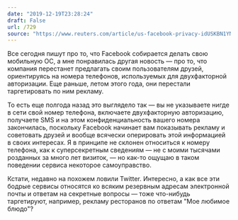 ```yaml
---
date: "2019-12-19T23:28:24"
draft: False
url: /729
source: "https://www.reuters.com/article/us-facebook-privacy-idUSKBN1YN26Q"
---
```


Все сегодня пишут про то, что Facebook собирается делать свою мобильную ОС, а мне понравилась другая новость — про то, что компания перестанет предлагать своим пользователям друзей, ориентируясь на номера телефонов, используемых для двухфакторной авторизации. Еще раньше, летом этого года, они перестали таргетировать по ним рекламу.

То есть еще полгода назад это выглядело так — вы не указываете нигде в сети свой номер телефона, включаете двухфакторную авторизацию, получаете SMS и на этом конфиденциальность вашего номера закончилась, поскольку Facebook начинает вам показывать рекламу и советовать друзей и вообще всячески оперировать этой информацией в своих интересах. Я в принципе не склонен относиться к номеру телефона, как к суперсекретным сведениям — не с моими тысячами розданных за много лет визиток, — но как-то ощущаю в таком поведении сервиса некоторое самоуправство.

Кстати, недавно на похожем ловили Twitter. Интересно, а как все эти бодрые сервисы относятся ко всяким резервным адресам электронной почты и ответам на секретные вопросы — тоже что-нибудь таргетируют, например, рекламу ресторанов по ответам "Мое любимое блюдо"?
